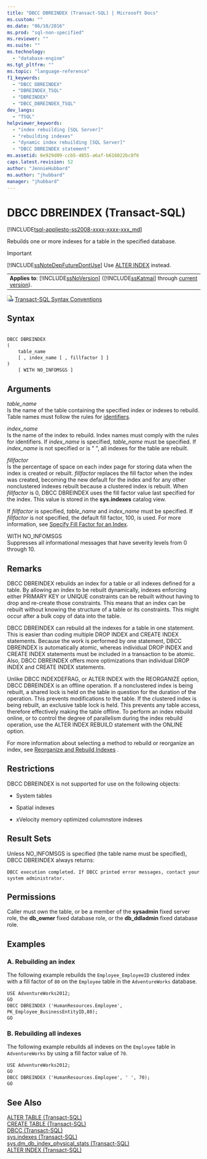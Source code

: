 ```yaml
---
title: "DBCC DBREINDEX (Transact-SQL) | Microsoft Docs"
ms.custom: ""
ms.date: "06/10/2016"
ms.prod: "sql-non-specified"
ms.reviewer: ""
ms.suite: ""
ms.technology: 
  - "database-engine"
ms.tgt_pltfrm: ""
ms.topic: "language-reference"
f1_keywords: 
  - "DBCC DBREINDEX"
  - "DBREINDEX_TSQL"
  - "DBREINDEX"
  - "DBCC_DBREINDEX_TSQL"
dev_langs: 
  - "TSQL"
helpviewer_keywords: 
  - "index rebuilding [SQL Server]"
  - "rebuilding indexes"
  - "dynamic index rebuilding [SQL Server]"
  - "DBCC DBREINDEX statement"
ms.assetid: 6e929d09-ccb5-4855-a6af-b616022bc8f6
caps.latest.revision: 52
author: "JennieHubbard"
ms.author: "jhubbard"
manager: "jhubbard"
---
```

# DBCC DBREINDEX (Transact-SQL)
[!INCLUDE[tsql-appliesto-ss2008-xxxx-xxxx-xxx_md](../../includes/tsql-appliesto-ss2008-xxxx-xxxx-xxx-md.md)]

  Rebuilds one or more indexes for a table in the specified database.  
  
> [!IMPORTANT]  
>  [!INCLUDE[ssNoteDepFutureDontUse](../../includes/ssnotedepfuturedontuse-md.md)] Use [ALTER INDEX](../../t-sql/statements/alter-index-transact-sql.md) instead.  
  
||  
|-|  
|**Applies to**: [!INCLUDE[ssNoVersion](../../includes/ssnoversion-md.md)] ([!INCLUDE[ssKatmai](../../includes/sskatmai-md.md)] through [current version](http://go.microsoft.com/fwlink/p/?LinkId=299658)).|  
  
 ![Topic link icon](../../database-engine/configure-windows/media/topic-link.gif "Topic link icon") [Transact-SQL Syntax Conventions](../../t-sql/language-elements/transact-sql-syntax-conventions-transact-sql.md)  
  
## Syntax  
  
```  
  
DBCC DBREINDEX   
(   
    table_name   
    [ , index_name [ , fillfactor ] ]  
)  
    [ WITH NO_INFOMSGS ]   
```  
  
## Arguments  
 *table_name*  
 Is the name of the table containing the specified index or indexes to rebuild. Table names must follow the rules for [identifiers](../../relational-databases/databases/database-identifiers.md)*.*  
  
 *index_name*  
 Is the name of the index to rebuild. Index names must comply with the rules for identifiers. If *index_name* is specified, *table_name* must be specified. If *index_name* is not specified or is " ", all indexes for the table are rebuilt.  
  
 *fillfactor*  
 Is the percentage of space on each index page for storing data when the index is created or rebuilt. *fillfactor* replaces the fill factor when the index was created, becoming the new default for the index and for any other nonclustered indexes rebuilt because a clustered index is rebuilt. When *fillfactor* is 0, DBCC DBREINDEX uses the fill factor value last specified for the index. This value is stored in the **sys.indexes** catalog view.  
  
 If *fillfactor* is specified, *table_name* and *index_name* must be specified. If *fillfactor* is not specified, the default fill factor, 100, is used. For more information, see [Specify Fill Factor for an Index](../../relational-databases/indexes/specify-fill-factor-for-an-index.md).  
  
 WITH NO_INFOMSGS  
 Suppresses all informational messages that have severity levels from 0 through 10.  
  
## Remarks  
 DBCC DBREINDEX rebuilds an index for a table or all indexes defined for a table. By allowing an index to be rebuilt dynamically, indexes enforcing either PRIMARY KEY or UNIQUE constraints can be rebuilt without having to drop and re-create those constraints. This means that an index can be rebuilt without knowing the structure of a table or its constraints. This might occur after a bulk copy of data into the table.  
  
 DBCC DBREINDEX can rebuild all the indexes for a table in one statement. This is easier than coding multiple DROP INDEX and CREATE INDEX statements. Because the work is performed by one statement, DBCC DBREINDEX is automatically atomic, whereas individual DROP INDEX and CREATE INDEX statements must be included in a transaction to be atomic. Also, DBCC DBREINDEX offers more optimizations than individual DROP INDEX and CREATE INDEX statements.  
  
 Unlike DBCC INDEXDEFRAG, or ALTER INDEX with the REORGANIZE option, DBCC DBREINDEX is an offline operation. If a nonclustered index is being rebuilt, a shared lock is held on the table in question for the duration of the operation. This prevents modifications to the table. If the clustered index is being rebuilt, an exclusive table lock is held. This prevents any table access, therefore effectively making the table offline. To perform an index rebuild online, or to control the degree of parallelism during the index rebuild operation, use the ALTER INDEX REBUILD statement with the ONLINE option.  
  
 For more information about selecting a method to rebuild or reorganize an index, see [Reorganize and Rebuild Indexes](../../relational-databases/indexes/reorganize-and-rebuild-indexes.md) .  
  
## Restrictions  
 DBCC DBREINDEX is not supported for use on the following objects:  
  
-   System tables  
  
-   Spatial indexes  
  
-   xVelocity memory optimized columnstore indexes  
  
## Result Sets  
 Unless NO_INFOMSGS is specified (the table name must be specified), DBCC DBREINDEX always returns:  
  
```  
DBCC execution completed. If DBCC printed error messages, contact your system administrator.  
```  
  
## Permissions  
 Caller must own the table, or be a member of the **sysadmin** fixed server role, the **db_owner** fixed database role, or the **db_ddladmin** fixed database role.  
  
## Examples  
  
### A. Rebuilding an index  
 The following example rebuilds the `Employee_EmployeeID` clustered index with a fill factor of `80` on the `Employee` table in the `AdventureWorks` database.  
  
```tsql  
USE AdventureWorks2012;   
GO  
DBCC DBREINDEX ('HumanResources.Employee', PK_Employee_BusinessEntityID,80);  
GO  
```  
  
### B. Rebuilding all indexes  
 The following example rebuilds all indexes on the `Employee` table in `AdventureWorks` by using a fill factor value of `70`.  
  
```  
USE AdventureWorks2012;   
GO  
DBCC DBREINDEX ('HumanResources.Employee', ' ', 70);  
GO  
```  
  
## See Also  
 [ALTER TABLE &#40;Transact-SQL&#41;](../../t-sql/statements/alter-table-transact-sql.md)   
 [CREATE TABLE &#40;Transact-SQL&#41;](../../t-sql/statements/create-table-transact-sql.md)   
 [DBCC &#40;Transact-SQL&#41;](../../t-sql/database-console-commands/dbcc-transact-sql.md)   
 [sys.indexes &#40;Transact-SQL&#41;](../../relational-databases/system-catalog-views/sys-indexes-transact-sql.md)   
 [sys.dm_db_index_physical_stats &#40;Transact-SQL&#41;](../../relational-databases/system-dynamic-management-views/sys-dm-db-index-physical-stats-transact-sql.md)   
 [ALTER INDEX &#40;Transact-SQL&#41;](../../t-sql/statements/alter-index-transact-sql.md)  
  
  

